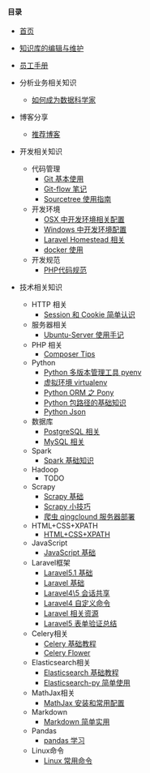 #### 目录

- [首页](readme.md)

- [知识库的编辑与维护](knowledge-base.md)

- [员工手册](company-handbook.md)

- 分析业务相关知识
    - [如何成为数据科学家](how-to-be-a-data-scientist.md)

- 博客分享
    - [推荐博客](blogs.md)

- 开发相关知识
    - 代码管理
        - [Git 基本使用](git-notes.md)
        - [Git-flow 笔记](git-flow-notes.md)
        - [Sourcetree 使用指南](sourcetree.md)
    - 开发环境
        - [OSX 中开发环境相关配置](dev/developing-with-osx.md)
        - [Windows 中开发环境配置](dev/developing-with-windows.md)
        - [Laravel Homestead 相关](homestead.md)
        - [docker 使用](docker-mdap.md)
    - 开发规范
        - [PHP代码规范](php-standard-recommendation.md)

- 技术相关知识
    - HTTP 相关
        - [Session 和 Cookie 简单认识](session-cookie-notes.md)
    - 服务器相关
        - [Ubuntu-Server 使用手记](server/server-tips.md)
    - PHP 相关
        - [Composer Tips](php/composer-tips.md)
    - Python
        - [Python 多版本管理工具 pyenv](pyenv-notes.md)
        - [虚拟环境 virtualenv](virtualenv-notes.md)
        - [Python ORM 之 Pony](pony-notes.md)
        - [Python 包路径的基础知识](python-import-notes.md)
        - [Python Json](python_json.md)
    - 数据库
        - [PostgreSQL 相关](database/postgres.md)
        - [MySQL 相关](database/mysql.md)
    - Spark
        - [Spark 基础知识](spark/spark.md)
    - Hadoop
        - TODO
    - Scrapy
        - [Scrapy 基础](scrapy-notes.md)
        - [Scrapy 小技巧](scrapy-tips.md)
        - [爬虫 qingclound 服务器部署](estate-crawler-server-notes.md)
    - HTML+CSS+XPATH
        - [HTML+CSS+XPATH](html-css-xpath-notes.md)
    - JavaScript
        - [JavaScript 基础](javascript-notes.md)
    - Laravel框架
        - [Laravel5.1 基础](laravel/laravel5.1-notes.md)
        - [Laravel 基础](laravel/laravel-notes.md)
        - [Laravel4\5 会话共享](laravel/lv4-lv5-session-share.md)
        - [Laravel4 自定义命令](laravel/laravel-command.md)
        - [Laravel 相关资源](laravel/laravel-resources.md)
        - [Laravel5 表单验证总结](laravel/laravel-form-validation.md)
    - Celery相关
        - [Celery 基础教程](celery.md)
        - [Celery Flower](celery-flower.md)
    - Elasticsearch相关
        - [Elasticsearch 基础教程](elasticsearch-install-notes.md)
        - [Elasticsearch-py 简单使用](elasticsearch-py-notes.md)
    - MathJax相关
        - [MathJax 安装和常用配置](mathjax-configuration-notes.md)
    - Markdown
        - [Markdown 简单实用](markdown.md)
    - Pandas
        - [pandas 学习](learn-pandas-note.md)
    - Linux命令
        - [Linux 常用命令](linux-command.md)
